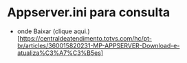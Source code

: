# Appserver.ini para consulta

* onde Baixar (clique aqui.)[https://centraldeatendimento.totvs.com/hc/pt-br/articles/360015820231-MP-APPSERVER-Download-e-atualiza%C3%A7%C3%B5es]